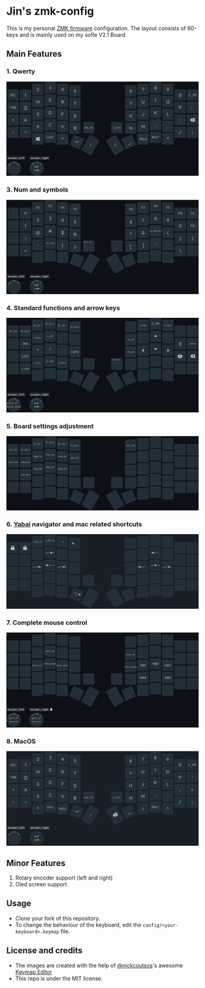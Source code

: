 # Jin's zmk-config

This is my personal [ZMK firmware](https://github.com/zmkfirmware/zmk/)
configuration. The layout consists of 60-keys and is mainly used on my sofle V2.1 Board.

## Main Features

### 1. Qwerty
![](draw/qwerty.png)
### 3. Num and symbols
![](draw/numsym.png)
### 4. Standard functions and arrow keys
![](draw/fxarw.png)
### 5. Board settings adjustment
![](draw/set.png)
### 6. [Yabai](https://github.com/koekeishiya/yabai) navigator and mac related shortcuts
![](draw/yabai.png)
### 7. Complete mouse control
![](draw/mouse.png)
### 8. MacOS 
![](draw/mac.png)

## Minor Features
1. Rotary encoder support (left and right)
2. Oled screen support

## Usage

* Clone your fork of this repository. 
* To change the behaviour of the keyboard, edit the `config/<your-keyboard>.keymap` file.

## License and credits

* The images are created with the help of [@nickcoutsos](https://github.com/nickcoutsos)'s awesome [Keymap Editor](https://github.com/nickcoutsos/keymap-editor)
* This repo is under the MIT license.
